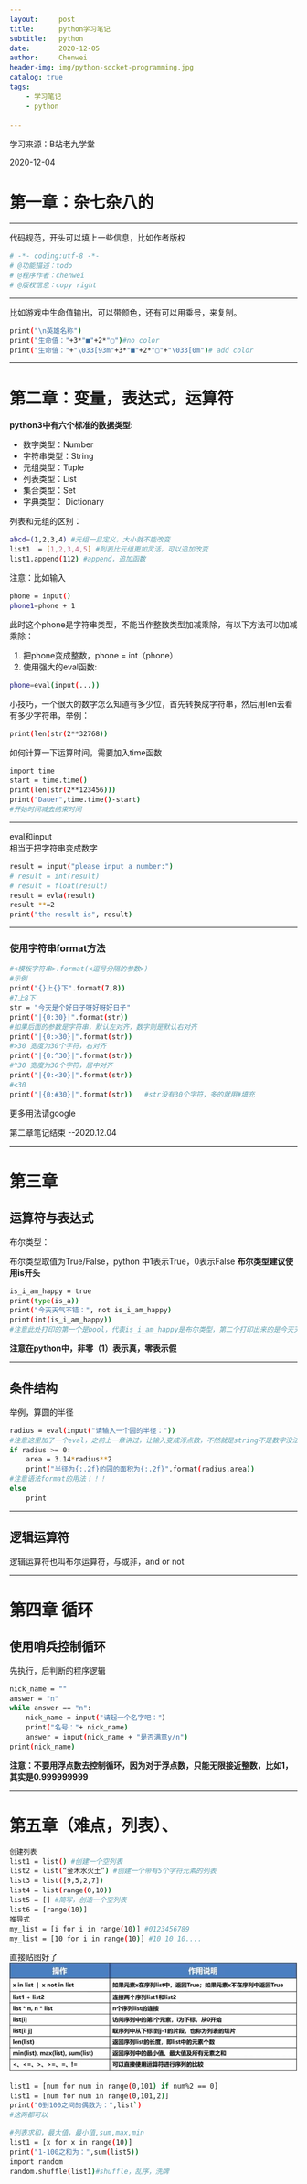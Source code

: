 ```yaml
---
layout:     post
title:      python学习笔记
subtitle:   python
date:       2020-12-05
author:     Chenwei
header-img: img/python-socket-programming.jpg
catalog: true
tags:
    - 学习笔记
    - python

---
```


学习来源：B站老九学堂

2020-12-04  
# 第一章：杂七杂八的
---
代码规范，开头可以填上一些信息，比如作者版权
```bash
# -*- coding:utf-8 -*-
# @功能描述：todo
# @程序作者：chenwei
# @版权信息：copy right
```
---
比如游戏中生命值输出，可以带颜色，还有可以用乘号，来复制。 

```bash
print("\n英雄名称")
print("生命值："+3*"■"+2*"▢")#no color
print("生命值："+"\033[93m"+3*"■"+2*"▢"+"\033[0m")# add color 
```
---
# 第二章：变量，表达式，运算符
**python3中有六个标准的数据类型:**  
* 数字类型：Number
* 字符串类型：String
* 元组类型：Tuple
* 列表类型：List
* 集合类型：Set
* 字典类型： Dictionary  
  
    
    
列表和元组的区别： 
```bash
abcd=(1,2,3,4) #元组一旦定义，大小就不能改变
list1  = [1,2,3,4,5] #列表比元组更加灵活，可以追加改变
list1.append(112) #append，追加函数
```
注意：比如输入  
```bash
phone = input()
phone1=phone + 1
```
此时这个phone是字符串类型，不能当作整数类型加减乘除，有以下方法可以加减乘除： 
1. 把phone变成整数，phone = int（phone）
2. 使用强大的eval函数:
```bash
phone=eval(input(...))
```
小技巧，一个很大的数字怎么知道有多少位，首先转换成字符串，然后用len去看有多少字符串，举例：  
```bash
print(len(str(2**32768))
```
如何计算一下运算时间，需要加入time函数
```bash
import time
start = time.time()
print(len(str(2**123456)))
print("Dauer",time.time()-start)
#开始时间减去结束时间
```
---
eval和input  
相当于把字符串变成数字
```bash
result = input("please input a number:")
# result = int(result)
# result = float(result)
result = evla(result)
result **=2
print("the result is", result)
```
---
### 使用字符串format方法
```bash
#<模板字符串>.format(<逗号分隔的参数>)
#示例
print("{}上{}下".format(7,8))
#7上8下
str = "今天是个好日子呀好呀好日子"
print("|{0:30}|".format(str))   
#如果后面的参数是字符串，默认左对齐，数字则是默认右对齐
print("|{0:>30}|".format(str)) 
#>30 宽度为30个字符，右对齐
print("|{0:^30}|".format(str)) 
#^30 宽度为30个字符，居中对齐
print("|{0:<30}|".format(str)) 
#<30
print("|{0:#30}|".format(str))   #str没有30个字符，多的就用#填充
```
更多用法请google

第二章笔记结束
--2020.12.04  

---
# 第三章
## 运算符与表达式  
布尔类型：

布尔类型取值为True/False，python 中1表示True，0表示False
**布尔类型建议使用is开头**
```bash
is_i_am_happy = true
print(type(is_a))
print("今天天气不错：", not is_i_am_happy)
print(int(is_i_am_happy))
#注意此处打印的第一个是bool，代表is_i_am_happy是布尔类型，第二个打印出来的是今天天气不错: false,第三个打印的是1.因为true就是1
```
**注意在python中，非零（1）表示真，零表示假**  

---
## 条件结构  
举例，算圆的半径  
```bash
radius = eval(input("请输入一个圆的半径："))
#注意这里加了一个eval，之前上一章讲过，让输入变成浮点数，不然就是string不是数字没法后面的计算  
if radius >= 0:
    area = 3.14*radius**2
    print("半径为{:.2f}的园的面积为{:.2f}".format(radius,area))
#注意语法format的用法！！！
else
    print
```
---
## 逻辑运算符
逻辑运算符也叫布尔运算符，与或非，and or not  
  
---
# 第四章 循环
## 使用哨兵控制循环
先执行，后判断的程序逻辑
```bash
nick_name = ""
answer = "n"
while answer == "n":
    nick_name = input("请起一个名字吧："）
    print("名号："+ nick_name)
    answer = input(nick_name + "是否满意y/n")
print(nick_name)
```
**注意：不要用浮点数去控制循环，因为对于浮点数，只能无限接近整数，比如1，其实是0.999999999**

---
# 第五章（难点，列表）、
```bash
创建列表
list1 = list() #创建一个空列表
list2 = list(“金木水火土”) #创建一个带有5个字符元素的列表
list3 = list([9,5,2,7])
list4 = list(range(0,10))
list5 = [] #简写，创造一个空列表
list6 = [range(10)]
推导式
my_list = [i for i in range(10)] #0123456789
my_list = [10 for i in range(10)] #10 10 10....
```
直接贴图好了  
![picture1](/img/howtouselist.JPG)  

```bash
list1 = [num for num in range(0,101) if num%2 == 0]
list1 = [num for num in range(0,101,2)]
print("0到100之间的偶数为：",list`)
#这两都可以
```
```bash
#列表求和，最大值，最小值,sum,max,min
list1 = [x for x in range(10)]
print("1-100之和为：",sum(list5))
import random
random.shuffle(list1)#shuffle，乱序，洗牌
```


